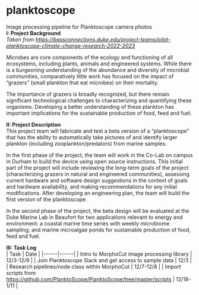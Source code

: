 # planktoscope
Image processing pipeline for Planktoscope camera photos  
**I: Project Background**  
*Taken from https://bassconnections.duke.edu/project-teams/pilot-planktoscope-climate-change-research-2022-2023*  

Microbes are core components of the ecology and functioning of all ecosystems, including plants, animals and engineered systems. While there is a burgeoning understanding of the abundance and diversity of microbial communities, comparatively little work has focused on the impact of “grazers” (small plankton that eat microbes) on their mortality.

The importance of grazers is broadly recognized, but there remain significant technological challenges to characterizing and quantifying these organisms. Developing a better understanding of these plankton has important implications for the sustainable production of food, feed and fuel.

**II: Project Description**  
This project team will fabricate and test a beta version of a “planktoscope” that has the ability to automatically take pictures of and identify larger plankton (including zooplankton/predators) from marine samples. 

In the first phase of the project, the team will work in the Co-Lab on campus in Durham to build the device using open source instructions. This initial part of the project will include reviewing the long-term goals of the project (characterizing grazers in natural and engineered communities), assessing current hardware and software design suggestions in the context of goals and hardware availability, and making recommendations for any initial modifications. After developing an engineering plan, the team will build the first version of the planktoscope. 

In the second phase of the project, the beta design will be evaluated at the Duke Marine Lab in Beaufort for two applications relevant to energy and environment: a coastal marine time series with weekly microbiome sampling; and marine microalgae ponds for sustainable production of food, feed and fuel. 

**III: Task Log**  
| Task | Date |
|------|------|
| Intro to MorphoCut image processing library | 12/3-12/9 |
| Join Planktoscope Slack and get access to sample data | 12/3 |
| Research pipelines/node class within MorphoCut | 12/7-12/8 |
| Import scripts from https://github.com/PlanktoScope/PlanktoScope/tree/master/scripts | 12/18-1/11 | 